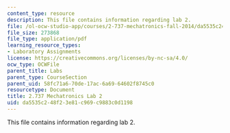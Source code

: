 ```yaml
---
content_type: resource
description: This file contains information regarding lab 2.
file: /ol-ocw-studio-app/courses/2-737-mechatronics-fall-2014/da5535c248f23e81c969c9883c0d1198_MIT2_737F14_Lab2.pdf
file_size: 273868
file_type: application/pdf
learning_resource_types:
- Laboratory Assignments
license: https://creativecommons.org/licenses/by-nc-sa/4.0/
ocw_type: OCWFile
parent_title: Labs
parent_type: CourseSection
parent_uid: 58fc71a6-70de-17ac-6a69-64602f8745c0
resourcetype: Document
title: 2.737 Mechatronics Lab 2
uid: da5535c2-48f2-3e81-c969-c9883c0d1198
---
```

This file contains information regarding lab 2.